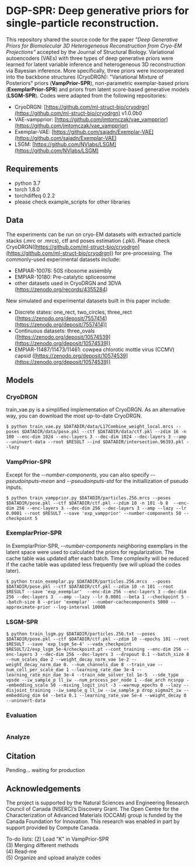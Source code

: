 # DGP-SPR: Deep generative priors for single-particle reconstruction. 

This repository shared the source code for the paper *"Deep Generative Priors for Biomolecular 3D Heterogeneous Reconstruction from Cryo-EM Projections"* accepted by the Journal of Structural Biology. Variational autoencoders (VAEs) with three types of deep generative priors were learned for latent variable inference and heterogeneous 3D reconstruction via Bayesian inference. More specifically, three priors were incoorperated into the backbone structures (CryoDRGN):  "Variational Mixture of Posteriors" priors (**VampPrior-SPR**), non-parametric exemplar-based priors (**ExemplarPrior-SPR**) and priors from latent score-based generative models (**LSGM-SPR**). Codes were adapted from the following repositories:

- CryoDRGN: [https://github.com/ml-struct-bio/cryodrgn](https://github.com/ml-struct-bio/cryodrgn) v1.0.0b0
- VAE-vampprior: [https://github.com/jmtomczak/vae_vampprior](https://github.com/jmtomczak/vae_vampprior)
- Exemplar-VAE: [https://github.com/sajadn/Exemplar-VAE](https://github.com/sajadn/Exemplar-VAE)
- LSGM: [https://github.com/NVlabs/LSGM](https://github.com/NVlabs/LSGM)


## Requirements

- python 3.7
- torch 1.8.0
- torchdiffeq 0.2.2 
- please check example_scripts for other libraries

## Data

The experiments can be run on cryo-EM datasets with extracted particle stacks (.mrc or .mrcs), ctf and poses estimation (.pkl). Please check CryoDRGN([https://github.com/ml-struct-bio/cryodrgn](https://github.com/ml-struct-bio/cryodrgn)) for pre-processing. The commonly-used experimental datasets include:

- EMPIAR-10076: 50S ribosome assembly
- EMPIAR-10180: Pre-catalytic spliceosome
- other datasets used in CryoDRGN and 3DVA (https://zenodo.org/records/4355284)

New simulated and experimental datasets built in this paper include:

- Discrete states: one_rect, two_circles, three_rect ([https://zenodo.org/deposit/7557414](https://zenodo.org/deposit/7557414))
- Continuous datasets: three_ovals ([https://zenodo.org/deposit/10574539](https://zenodo.org/deposit/10574539))
- EMPIAR-11487/11473/11461: cowpea chlorotic mottle virus (CCMV) capsid  ([https://zenodo.org/deposit/10574539](https://zenodo.org/deposit/10574539))



## Models 

### CryoDRGN

train_vae.py is a simplified implementation of CryoDRGN. As an alternative way, you can download the most up-to-date CryoDRGN.
```
$ python train_vae.py $DATADIR/data/L17Combine_weight_local.mrcs --poses $DATADIR/data/pose.pkl --ctf $DATADIR/data/ctf.pkl --zdim 16 -n 100 --enc-dim 1024 --enc-layers 3 --dec-dim 1024 --dec-layers 3 --amp --uninvert-data --root $RESULT --ind $DATADIR/intersection.96393.pkl --lazy
```

### VampPrior-SPR
Except for the *--number-components*, you can also specify *--pseudoinputs-mean* and *--pseudoinputs-std* for the initiallization of pseudo inputs.

```
$ python train_vampprior.py $DATADIR/particles.256.mrcs --poses $DATADIR/pose.pkl --ctf $DATADIR/ctf.pkl --zdim 10 -n 101 -b 8  --enc-dim 256 --enc-layers 3 --dec-dim 256 --dec-layers 3 --amp --lazy --lr 0.0001 --root $RESULT --save 'exp_vampprior' --number-components 50 --checkpoint 5
```



### ExemplarPrior-SPR
In ExemplarPrior-SPR, *--number-components* neighboring exemplars in the latent space were used to calculated the priors for regularization. The cache table was updated after each batch. Time complexity will be reduced if the cache table was updated less frequently (we will upload the codes later). 
```
$ python train_exemplar.py $DATADIR/particles.256.mrcs  --poses $DATADIR/pose.pkl --ctf $DATADIR/ctf.pkl --zdim 10 -n 101 --root $RESULT --save 'exp_exemplar'  --enc-dim 256 --enc-layers 3 --dec-dim 256 --dec-layers 3  --amp --lazy --lr 0.0001 --beta 1 --checkpoint 5 --batch-size 8 --prior 'exemplar' --number-cachecomponents 5000 --approximate-prior --log-interval 10000
```


### LSGM-SPR

```
$ python train_lsgm.py $DATADIR/particles.256.txt --poses $DATADIR/pose.pkl --ctf $DATADIR/ctf.pkl --zdim 10 --epochs 101 --root $RESULT --save 'exp_lsgm_5e-4' --vada_checkpoint $RESULT/2/exp_lsgm_5e-4/checkpoint.pt --cont_training --enc-dim 256 --enc-layers 3 --dec-dim 256 --dec-layers 3 --dropout 0.1 --batch_size 8 --num_scales_dae 2 --weight_decay_norm_vae 1e-2 --weight_decay_norm_dae 0. --num_channels_dae 8 --train_vae --num_cell_per_scale_dae 1 --learning_rate_dae 3e-4 --learning_rate_min_dae 3e-4 --train_ode_solver_tol 1e-5  --sde_type vpsde --iw_sample_p ll_iw --num_process_per_node 1 --dae_arch ncsnpp --embedding_scale 50 --mixing_logit_init -3 --warmup_epochs 0 --lazy --disjoint_training --iw_sample_q ll_iw --iw_sample_p drop_sigma2t_iw --embedding_dim 64 --beta 0.1 --learning_rate_vae 5e-4 --weight_decay 0 --uninvert-data
```


### Evaluation
```

```

### Analyze

## Citation

Pending... waiting for production


## Acknowledgements

The project is supported by the Natural Sciences and Engineering Research Council of Canada (NSERC)’s Discovery Grant. The Open Centre for the Characterization of Advanced Materials (OCCAM) group is funded by the Canada Foundation for Innovation. This research was enabled in part by support provided by Compute Canada.  

To-do lists:
(2) Load "K" in VampPrior-SPR  <br>
(3) Merging different methods   <br>
(4) Read-me  <br>
(5) Organize and upload analyze codes
